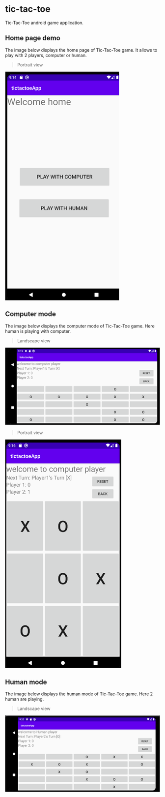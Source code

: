 # tic-tac-toe
Tic-Tac-Toe android game application.

## Home page demo
The image below displays the home page of Tic-Tac-Toe game. It allows to play with 2 players, computer or human.
> Portrait view

![Home page](https://github.com/rijan-chapagain/tic-tac-toe/blob/master/app/src/main/res/screenshots/home-page.PNG?raw=true)

## Computer mode
The image below displays the computer mode of Tic-Tac-Toe game. Here human is playing with computer.
> Landscape view

![Computer mode](https://github.com/rijan-chapagain/tic-tac-toe/blob/master/app/src/main/res/screenshots/computer-player-l.PNG?raw=true)
> Portrait view

![Computer mode](https://github.com/rijan-chapagain/tic-tac-toe/blob/master/app/src/main/res/screenshots/computer-player-p.PNG?raw=true)

## Human mode
The image below displays the human mode of Tic-Tac-Toe game. Here 2 human are playing.
> Landscape view

![Human mode](https://github.com/rijan-chapagain/tic-tac-toe/blob/master/app/src/main/res/screenshots/human-player-l.PNG?raw=true)

